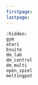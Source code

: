 ```yaml
---
firstpage:
lastpage:
---
```


```{toctree}
:hidden:
gym
atari
bsuite
dm_lab
dm_control
dm_multi
open_spiel
meltingpot
```
